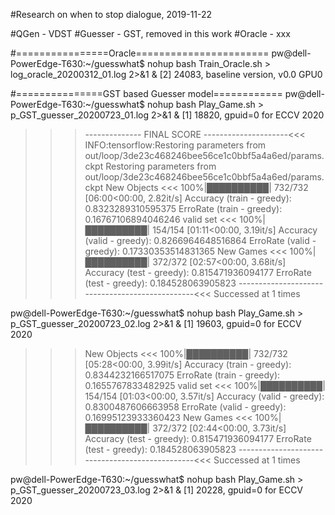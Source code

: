 

#Research on when to stop dialogue, 2019-11-22

#QGen     - VDST
#Guesser  - GST, removed in this work
#Oracle   - xxx

#================Oracle=======================
pw@dell-PowerEdge-T630:~/guesswhat$ nohup bash Train_Oracle.sh > log_oracle_20200312_01.log 2>&1 &
[2] 24083, baseline version, v0.0
GPU0




#===============GST based Guesser model============
pw@dell-PowerEdge-T630:~/guesswhat$ nohup bash Play_Game.sh > p_GST_guesser_20200723_01.log 2>&1 &
[1] 18820, gpuid=0 for ECCV 2020 
>>>-------------- FINAL SCORE ---------------------<<<
INFO:tensorflow:Restoring parameters from out/loop/3de23c468246bee56ce1c0bbf5a4a6ed/params.ckpt
Restoring parameters from out/loop/3de23c468246bee56ce1c0bbf5a4a6ed/params.ckpt
>>>  New Objects  <<<
100%|██████████| 732/732 [06:00<00:00,  2.82it/s]
Accuracy (train - greedy): 0.8323289310595375
ErroRate (train - greedy): 0.16767106894046246
>>> valid set <<<
100%|██████████| 154/154 [01:11<00:00,  3.19it/s]
Accuracy (valid - greedy): 0.8266964648516864
ErroRate (valid - greedy): 0.17330353514831365
>>>  New Games  <<<
100%|██████████| 372/372 [02:57<00:00,  3.68it/s]
Accuracy (test - greedy): 0.815471936094177
ErroRate (test - greedy): 0.184528063905823
>>>------------------------------------------------<<<
Successed at 1 times

pw@dell-PowerEdge-T630:~/guesswhat$ nohup bash Play_Game.sh > p_GST_guesser_20200723_02.log 2>&1 &
[1] 19603, gpuid=0 for ECCV 2020
>>>  New Objects  <<<
100%|██████████| 732/732 [05:28<00:00,  3.99it/s]
Accuracy (train - greedy): 0.8344232166517075
ErroRate (train - greedy): 0.1655767833482925
>>> valid set <<<
100%|██████████| 154/154 [01:03<00:00,  3.57it/s]
Accuracy (valid - greedy): 0.8300487606663958
ErroRate (valid - greedy): 0.16995123933360423
>>>  New Games  <<<
100%|██████████| 372/372 [02:44<00:00,  3.73it/s]
Accuracy (test - greedy): 0.815471936094177
ErroRate (test - greedy): 0.184528063905823
>>>------------------------------------------------<<<
Successed at 1 times

pw@dell-PowerEdge-T630:~/guesswhat$ nohup bash Play_Game.sh > p_GST_guesser_20200723_03.log 2>&1 &
[1] 20228, gpuid=0 for ECCV 2020


